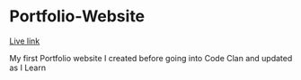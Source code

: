 # Portfolio-Website

[Live link](https://samshum90.github.io/)

My first Portfolio website I created before going into Code Clan and updated as I Learn 

